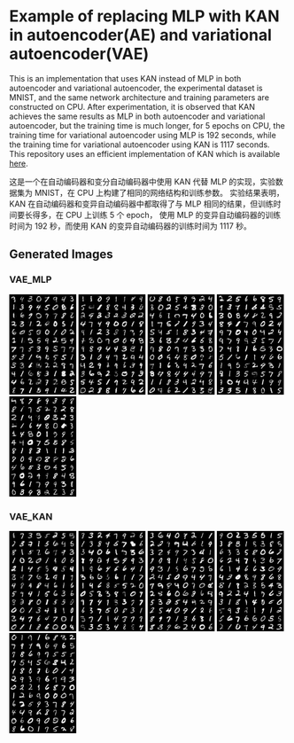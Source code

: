 # Example of replacing MLP with KAN in autoencoder(AE) and variational autoencoder(VAE)
This is an implementation that uses KAN instead of MLP in both autoencoder and variational autoencoder, 
the experimental dataset is MNIST, and the same network architecture and training parameters are constructed on CPU. 
After experimentation, it is observed that KAN achieves the same results as MLP in both autoencoder and variational autoencoder,
but the training time is much longer, for 5 epochs on CPU, the training time for variational autoencoder using MLP is 192 seconds, 
while the training time for variational autoencoder using KAN is 1117 seconds.                    
This repository uses an efficient implementation of KAN which is available [here](https://github.com/Blealtan/efficient-kan).

这是一个在自动编码器和变分自动编码器中使用 KAN 代替 MLP 的实现，实验数据集为 MNIST，在 CPU 上构建了相同的网络结构和训练参数。
实验结果表明，KAN 在自动编码器和变异自动编码器中都取得了与 MLP 相同的结果，但训练时间要长得多，在 CPU 上训练 5 个 epoch，
使用 MLP 的变异自动编码器的训练时间为 192 秒，而使用 KAN 的变异自动编码器的训练时间为 1117 秒。


## Generated Images
### VAE_MLP
<p float="left">
  <img src="vae_img/image_1.png" alt="Placeholder1" width="121" />
  <img src="vae_img/image_2.png" alt="Placeholder2" width="121" /> 
  <img src="vae_img/image_3.png" alt="Placeholder3" width="121" />
  <img src="vae_img/image_4.png" alt="Placeholder4" width="121" /> 
  <img src="vae_img/image_5.png" alt="Placeholder5" width="121" /> 
</p>


### VAE_KAN
<p float="left">
  <img src="vae_img/kan_image_1.png" alt="Placeholder6" width="121" />
  <img src="vae_img/kan_image_2.png" alt="Placeholder7" width="121" /> 
  <img src="vae_img/kan_image_3.png" alt="Placeholder8" width="121" />
  <img src="vae_img/kan_image_4.png" alt="Placeholder9" width="121" /> 
  <img src="vae_img/kan_image_5.png" alt="Placeholder10" width="121" /> 
</p>

